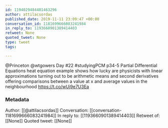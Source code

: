 ```yaml
---
id: 1194029484401463296
author: attilacsordas
published_date: 2019-11-11 23:09:47 +00:00
conversation_id: 1181699666083241984
in_reply_to: 1193660901389414403
retweet: None
quoted_tweet: None
type: tweet
tags:

---
```


@Princeton @wtgowers Day #22 #studyingPCM p34-5 Partial Differential Equations heat equation example shows how lucky are physicists with linear approximations turning out to be arithmetic means and second derivatives offering comparisons between a value at x and average values in the neighbourhood https://t.co/wUj9e7U3Ea

### Metadata

Author: [[@attilacsordas]]
Conversation: [[conversation-1181699666083241984]]
In reply to: [[1193660901389414403]]
Retweet of: [[None]]
Quoted tweet: [[None]]
